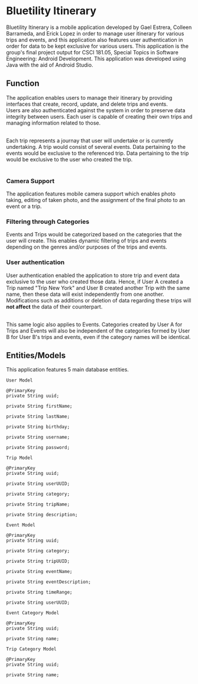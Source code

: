 
# Bluetility Itinerary

Bluetility Itinerary is a mobile application developed by Gael Estrera, Colleen Barrameda, and Erick Lopez in order to manage user itinerary for various trips and events, and this application also features user authentication in order for data to be kept exclusive for various users. This application is the group's final project output for CSCI 181.05, Special Topics in Software Engineering: Android Development. This application was developed using Java with the aid of Android Studio. <br>

<h2>Function</h2>
The application enables users to manage their itinerary by providing interfaces that create, record, update, and delete trips and events.<br>
Users are also authenticated against the system in order to preserve data integrity between users. Each user is capable of creating their own trips and managing information related to those. <br><br>

Each trip represents a journay that user will undertake or is currently undertaking. A trip would consist of several events. Data pertaining to the events would be exclusive to the referenced trip. Data pertaining to the trip would be exclusive to the user who created the trip. <br><br>

<h3>Camera Support</h3>
The application features mobile camera support which enables photo taking, editing of taken photo, and the assignment of the final photo to an event or a trip. 

<h3>Filtering through Categories</h3>
Events and Trips would be categorized based on the categories that the user will create. This enables dynamic filtering of trips and events depending on the genres and/or purposes of the trips and events.

<h3>User authentication</h3>
User authentication enabled the application to store trip and event data exclusive to the user who created those data. Hence, if User A created a Trip named "Trip New York" and User B created another Trip with the same name, then these data will exist independently from one another. Modifications such as additions or deletion of data regarding these trips will <b>not affect</b> the data of their counterpart. <br><br>

This same logic also applies to Events. Categories created by User A for Trips and Events will also be independent of the categories formed by User B for User B's trips and events, even if the category names will be identical. 

<h2>Entities/Models</h2>
This application features 5 main database entities.<br>

```
User Model

@PrimaryKey
private String uuid;

private String firstName;

private String lastName;

private String birthday;

private String username;

private String password;

```

```
Trip Model

@PrimaryKey
private String uuid;

private String userUUID;

private String category;

private String tripName;

private String description;

```

```
Event Model

@PrimaryKey
private String uuid;

private String category;

private String tripUUID;

private String eventName;

private String eventDescription;

private String timeRange;

private String userUUID;
```

```
Event Category Model

@PrimaryKey
private String uuid;

private String name;
```

```
Trip Category Model

@PrimaryKey
private String uuid;

private String name;


```

